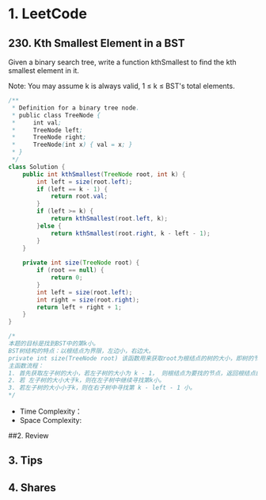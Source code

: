 # 1. LeetCode

## 230. Kth Smallest Element in a BST

Given a binary search tree, write a function kthSmallest to find the kth smallest element in it.

Note: 
You may assume k is always valid, 1 ≤ k ≤ BST's total elements.

```java
/**
 * Definition for a binary tree node.
 * public class TreeNode {
 *     int val;
 *     TreeNode left;
 *     TreeNode right;
 *     TreeNode(int x) { val = x; }
 * }
 */
class Solution {
    public int kthSmallest(TreeNode root, int k) {
        int left = size(root.left);
        if (left == k - 1) {
            return root.val;
        }
        if (left >= k) {
            return kthSmallest(root.left, k);
        }else {
            return kthSmallest(root.right, k - left - 1);            
        }
    }
    
    private int size(TreeNode root) {
        if (root == null) {
            return 0;
        }
        int left = size(root.left);
        int right = size(root.right);
        return left + right + 1;
    }
}

/*
本题的目标是找到BST中的第k小。
BST树结构的特点：以根结点为界限，左边小，右边大。
private int size(TreeNode root) 该函数用来获取root为根结点的树的大小，即树的节点的个数。
主函数流程：
1. 首先获取左子树的大小，若左子树的大小为 k - 1， 则根结点为要找的节点，返回根结点的值。
2. 若 左子树的大小大于k，则在左子树中继续寻找第k小。
3. 若左子树的大小小于k，则在右子树中寻找第 k - left - 1 小。
*/
```



* Time Complexity：
* Space Complexity: 

##2. Review

## 3. Tips
## 4. Shares


